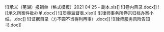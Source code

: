 ![[承义（芜湖）报销单（格式模板）2021 04 25 - 副本.xls]]
![[卷内目录.docx]]
![[承义所案件批办单.docx]]
![[质量监督表.xlsx]]
![[律师事务所卷宗归档办案小结。.doc]]
![[证据目录（方不圆不当得利再审）.docx]]
![[律师服务风险告知书.doc]]